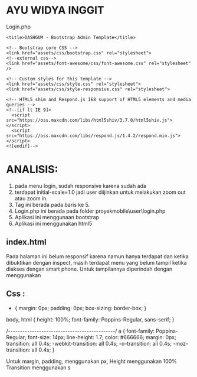 
# AYU WIDYA INGGIT

Login.php
<head>
    <meta charset="utf-8">
    <meta name="viewport" content="width=device-width, initial-scale=1.0">
    <meta name="description" content="">
    <meta name="author" content="Dashboard">
    <meta name="keyword" content="Dashboard, Bootstrap, Admin, Template, Theme, Responsive, Fluid, Retina">

    <title>DASHGUM - Bootstrap Admin Template</title>

    <!-- Bootstrap core CSS -->
    <link href="assets/css/bootstrap.css" rel="stylesheet">
    <!--external css-->
    <link href="assets/font-awesome/css/font-awesome.css" rel="stylesheet" />
        
    <!-- Custom styles for this template -->
    <link href="assets/css/style.css" rel="stylesheet">
    <link href="assets/css/style-responsive.css" rel="stylesheet">

    <!-- HTML5 shim and Respond.js IE8 support of HTML5 elements and media queries -->
    <!--[if lt IE 9]>
      <script src="https://oss.maxcdn.com/libs/html5shiv/3.7.0/html5shiv.js"></script>
      <script src="https://oss.maxcdn.com/libs/respond.js/1.4.2/respond.min.js"></script>
    <![endif]-->
  </head>


# ANALISIS:

1. pada menu login, sudah responsive karena sudah ada <meta name="viewport" content="width=device-width, initial-scale=1.0"> 
2. terdapat initial-scale=1.0 jadi user diijinkan untuk melakukan zoom out atau zoom in.
3. Tag ini berada pada baris ke 5.
4. Login.php ini berada pada folder proyekmobile\user\login.php
5. Aplikasi ini menggunaan bootstrap
6. Aplikasi ini menggunakan html5

## index.html

<head>
    <meta charset="utf-8" />
    <link rel="apple-touch-icon" sizes="76x76" href="../assets/img/apple-icon.png" />
    <link rel="icon" type="image/png" href="../assets/img/favicon.png" />
    <meta http-equiv="X-UA-Compatible" content="IE=edge,chrome=1" />
    <title>CV Akakom 1</title>
    <meta content='width=device-width, initial-scale=1.0, maximum-scale=1.0, user-scalable=0' name='viewport' />
    <meta name="viewport" content="width=device-width" />
    <!-- Bootstrap core CSS     -->
    <link href="../assets/css/bootstrap.min.css" rel="stylesheet" />
    <!--  Material Dashboard CSS    -->
    <link href="../assets/css/material-dashboard.css?v=1.2.0" rel="stylesheet" />
    <!--  CSS for Demo Purpose, don't include it in your project     -->
    <link href="../assets/css/demo.css" rel="stylesheet" />
    <!--     Fonts and icons     -->
    <link href="http://maxcdn.bootstrapcdn.com/font-awesome/latest/css/font-awesome.min.css" rel="stylesheet">
    <link href='http://fonts.googleapis.com/css?family=Roboto:400,700,300|Material+Icons' rel='stylesheet' type='text/css'>
</head>

Pada halaman ini belum responsif karena <meta name="viewport" content="width=device-width, initial-scale=1.0"> namun hanya terdapat     <meta name="viewport" content="width=device-width" /> dan ketika dibuktikan dengan inspect, masih terdapat menu yang belum tampil ketika diakses dengan smart phone.
Untuk tampilannya diperindah dengan menggunakan     <link href="http://maxcdn.bootstrapcdn.com/font-awesome/latest/css/font-awesome.min.css" rel="stylesheet">


## Css :

* {
	margin: 0px; 
	padding: 0px; 
	box-sizing: border-box;
}

body, html {
	height: 100%;
	font-family: Poppins-Regular, sans-serif;
}

/*---------------------------------------------*/
a {
	font-family: Poppins-Regular;
	font-size: 14px;
	line-height: 1.7;
	color: #666666;
	margin: 0px;
	transition: all 0.4s;
	-webkit-transition: all 0.4s;
  -o-transition: all 0.4s;
  -moz-transition: all 0.4s;
}

Untuk margin, padding,  menggunakan px, 
Height menggunakan 100% 
Transition menggunakan s 
 

